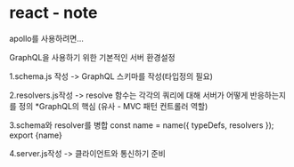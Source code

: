 # react - note
apollo를 사용하려면...

GraphQL을 사용하기 위한 기본적인 서버 환경설정 

1.schema.js 작성 -> GraphQL 스키마를 작성(타입정의 필요)

2.resolvers.js작성 -> resolve 함수는 각각의 쿼리에 대해 서버가 어떻게 반응하는지를 정의 *GraphQL의 핵심
(유사 - MVC 패턴 컨트롤러 역할)

3.schema와 resolver를 병합
const name = name({ typeDefs, resolvers });
export {name}

4.server.js작성 ->  클라이언트와 통신하기 준비
